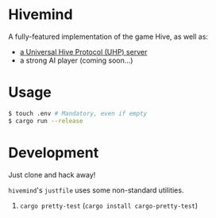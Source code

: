 # Hivemind

A fully-featured implementation of the game Hive, as well as:
- [a Universal Hive Protocol (UHP) server](https://github.com/jonthysell/Mzinga)
- a strong AI player (coming soon...)

# Usage
```bash
$ touch .env # Mandatory, even if empty
$ cargo run --release
```

# Development

Just clone and hack away!

`hivemind`'s `justfile` uses some non-standard utilities.
1. `cargo pretty-test` (`cargo install cargo-pretty-test`)
